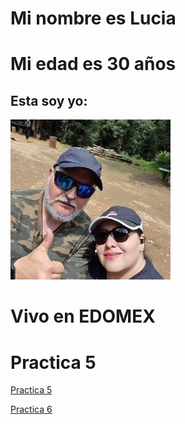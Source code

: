 # Mi nombre es Lucia

# Mi edad es 30 años

## Esta soy yo:

![Mi foto](./imagenes/lucia.png)

# Vivo en EDOMEX

# Practica 5

[Practica 5](./practica-5.md)

[Practica 6](https://github.com/LuciaNaygit/Practica6)
